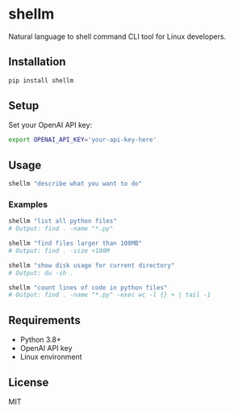 # shellm

Natural language to shell command CLI tool for Linux developers.

## Installation

```bash
pip install shellm
```

## Setup

Set your OpenAI API key:

```bash
export OPENAI_API_KEY='your-api-key-here'
```

## Usage

```bash
shellm "describe what you want to do"
```

### Examples

```bash
shellm "list all python files"
# Output: find . -name "*.py"

shellm "find files larger than 100MB"
# Output: find . -size +100M

shellm "show disk usage for current directory"
# Output: du -sh .

shellm "count lines of code in python files"
# Output: find . -name "*.py" -exec wc -l {} + | tail -1
```

## Requirements

- Python 3.8+
- OpenAI API key
- Linux environment

## License

MIT